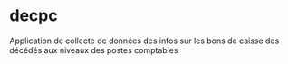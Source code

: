 # decpc
Application de collecte de données des infos sur les bons de caisse des décédés aux niveaux des postes comptables
